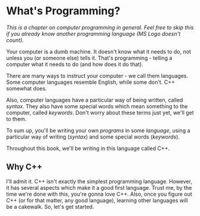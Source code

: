 # What's Programming?

*This is a chapter on computer programming in general. Feel free to skip this if you already know another programming language (MS Logo doesn't count).*

  Your computer is a dumb machine. It doesn't know what it needs to do, not unless you (or someone else) tells it. That's programming - telling a computer what it needs to do (and how does it do that).

There are many ways to instruct your computer - we call them languages. Some computer languages resemble English, while some don't. C++ somewhat does.

Also, computer languages have a particular way of being written, called *syntax*. They also have some special words which mean something to the computer, called *keywords*. Don't worry about these terms just yet, we'll get to them.

To sum up, you'll be writing your own *programs* in some *language*, using a particular way of writing (*syntax*) and some special words (*keywords*).

Throughout this book, we'll be writing in this language called C++.

## Why C++
  I'll admit it. C++ isn't exactly the simplest programming language. However, it has several aspects which make it a good first language. Trust me, by the time we're done with this, you're gonna love C++. Also, once you figure out C++ (or for that matter, any good language), learning other languages will be a cakewalk. So, let's get started.